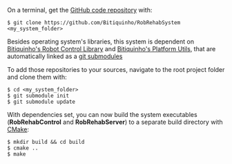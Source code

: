 On a terminal, get the [GitHub code repository](https://github.com/Bitiquinho/RobRehabSystem) with:

    $ git clone https://github.com/Bitiquinho/RobRehabSystem <my_system_folder>

Besides operating system's libraries, this system is dependent on [Bitiquinho's Robot Control Library](https://github.com/Bitiquinho/Robot-Control-Library) and [Bitiquinho's Platform Utils](https://github.com/Bitiquinho/Platform-Utils), that are automatically linked as a [git submodules](https://chrisjean.com/git-submodules-adding-using-removing-and-updating/)

To add those repositories to your sources, navigate to the root project folder and clone them with:

    $ cd <my_system_folder>
    $ git submodule init
    $ git submodule update

With dependencies set, you can now build the system executables (**RobRehabControl** and **RobRehabServer**) to a separate build directory with [CMake](https://cmake.org/):

    $ mkdir build && cd build
    $ cmake .. 
    $ make